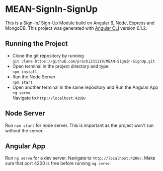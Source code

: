# MEAN-SignIn-SignUp
This is a Sign-In/ Sign-Up Module build on Angular 6, Node, Express and MongoDB.
This project was generated with [Angular CLI](https://github.com/angular/angular-cli) version 6.1.2.

## Running the Project
<ul>
 <li>Clone the git repository by running<br>
   <code>git clone https://github.com/prachi231119/MEAN-SignIn-SignUp.git</code>
 </li>
 <li>Open terminal in the project directory and type<br>
   <code>npm install</code>
 </li>
  <li>Run the Node Server<br>
    <code>npm start</code></li>
  <li>Open another terminal in the same repository and Run the Angular App<br>
  <code>ng serve</code>
  <br>Navigate to 
    <code>http://localhost:4200/</code></li>
  </ul>

## Node Server

Run `npm start` for node server. This is important as the project won't run without the server.

## Angular App

Run `ng serve` for a dev server. Navigate to `http://localhost:4200/`. Make sure that port 4200 is free before running `ng serve`.
